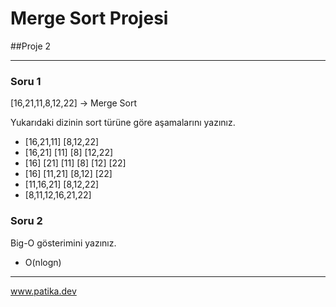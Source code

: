 # Merge Sort Projesi

##Proje 2

---

### Soru 1 

[16,21,11,8,12,22] -> Merge Sort

Yukarıdaki dizinin sort türüne göre aşamalarını yazınız.

- [16,21,11] [8,12,22]
- [16,21] [11] [8] [12,22]
- [16] [21] [11] [8] [12] [22]
- [16] [11,21] [8,12] [22]
- [11,16,21] [8,12,22]
- [8,11,12,16,21,22]

### Soru 2 

Big-O gösterimini yazınız.

- O(nlogn)

----

www.patika.dev
